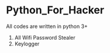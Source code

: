 # Python_For_Hacker

All codes are written in python 3+ 

1. All Wifi Password Stealer
2. Keylogger
